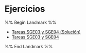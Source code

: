 # Ejercicios

%% Begin Landmark %%
- [Tareas SGE03 y SGE04 (Solución)](./Tareas%20SGE03%20y%20SGE04%20(Soluci%C3%B3n).md)
- [Tareas SGE03 y SGE04](./Tareas%20SGE03%20y%20SGE04.md)

%% End Landmark %%